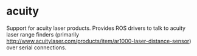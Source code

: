 acuity
======

Support for acuity laser products.  Provides ROS drivers to talk to acuity laser range finders (primarily http://www.acuitylaser.com/products/item/ar1000-laser-distance-sensor) over serial connections.

